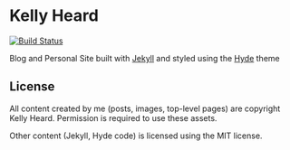 # Kelly Heard

[![Build Status](https://travis-ci.org/heardk/heardk.github.io.svg?branch=source)](https://travis-ci.org/heardk/heardk.github.io)

Blog and Personal Site built with [Jekyll](http://jekyllrb.com) and styled using the [Hyde](http://hyde.getpoole.com/) theme

## License

All content created by me (posts, images, top-level pages) are copyright Kelly Heard. Permission is required to use these assets. 

Other content (Jekyll, Hyde code) is licensed using the MIT license.